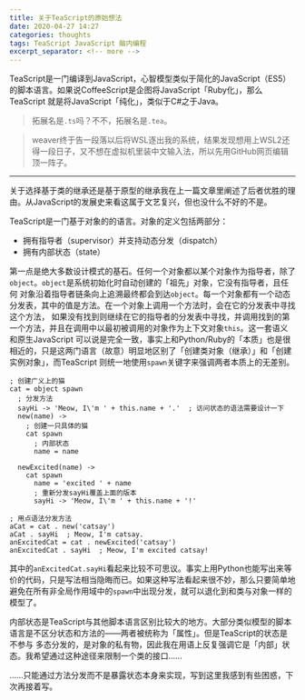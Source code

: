 ```yaml
---
title: 关于TeaScript的原始想法
date: 2020-04-27 14:27
categories: thoughts
tags: TeaScript JavaScript 脑内编程
excerpt_separator: <!-- more -->
---
```


TeaScript是一门编译到JavaScript，心智模型类似于简化的JavaScript（ES5）的脚本语言。如果说CoffeeScript是企图将JavaScript「Ruby化」，那么TeaScript
就是将JavaScript「纯化」，类似于C#之于Java。

> 拓展名是`.ts`吗？不不，拓展名是`.tea`。

<!-- more -->

> weaver终于告一段落以后将WSL逐出我的系统，结果发现想用上WSL2还得一段日子，又不想在虚拟机里装中文输入法，所以先用GitHub网页编辑顶一阵子。

----

关于选择基于类的继承还是基于原型的继承我在上一篇文章里阐述了后者优胜的理由。从JavaScript的发展史来看这属于文艺复兴，但也没什么不好的不是。

TeaScript是一门基于对象的的语言。对象的定义包括两部分：
* 拥有指导者（supervisor）并支持动态分发（dispatch）
* 拥有内部状态（state）

第一点是绝大多数设计模式的基石。任何一个对象都以某个对象作为指导者，除了`object`。`object`是系统初始化时自动创建的「祖先」对象，它没有指导者，且任何
对象沿着指导者链条向上追溯最终都会到达`object`。每一个对象都有一个动态分发表，其中的值是方法。在一个对象上调用一个方法时，会在它的分发表中寻找这个方法，
如果没有找到则继续在它的指导者的分发表中寻找，并调用找到的第一个方法，并且在调用中以最初被调用的对象作为上下文对象`this`。这一套语义和原生JavaScript
可以说是完全一致，事实上和Python/Ruby的「本质」也是很相近的，只是这两门语言（故意）明显地区别了「创建类对象（继承）」和「创建实例对象」，而TeaScript
则统一地使用`spawn`关键字来强调两者本质上的无差别。

```
; 创建广义上的猫
cat = object spawn
  ; 分发方法
  sayHi -> 'Meow, I\'m ' + this.name + '.'  ; 访问状态的语法需要设计一下
  new(name) -> 
    ; 创建一只具体的猫
    cat spawn
      ; 内部状态
      name = name
      
  newExcited(name) ->
    cat spawn
      name = 'excited ' + name
      ; 重新分发sayHi覆盖上面的版本
      sayHi -> 'Meow, I\'m ' + this.name + '!'

; 用点语法分发方法
aCat = cat . new('catsay')
aCat . sayHi  ; Meow, I'm catsay.
anExcitedCat = cat . newExcited('catsay')
anExcitedCat . sayHi  ; Meow, I'm excited catsay!
```

其中的`anExcitedCat.sayHi`看起来比较不可思议。事实上用Python也能写出来等价的代码，只是写法相当隐晦而已。如果这种写法看起来很不妙，那么只要简单地
避免在所有非全局作用域中的`spawn`中出现分发，就可以退化到和类与对象一样的模型了。

内部状态是TeaScript与其他脚本语言区别比较大的地方。大部分类似模型的脚本语言是不区分状态和方法的——两者被统称为「属性」。但是TeaScript的状态是不参与
多态分发的，是对象的私有物，因此我在用语上反复强调它是「内部」状态。我希望通过这种途径来限制一个类的接口……

……只能通过方法分发而不是暴露状态本身来实现，写到这里我感到有些困惑，下次再接着写。

